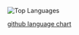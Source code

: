 
![Top Languages](https://github-readme-stats.vercel.app/api/top-langs/?username=kottaboung&langs_count=30&hide_border=true&bg_color=151b23&title_color=FFFFFF&text_color=FFFFFF&card_width=1000)

[github language chart](https://kottaboung.github.io/newChart/)
